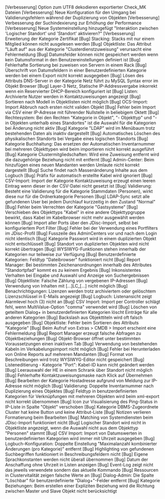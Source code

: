 [Verbesserung]  Option zum UTF8 dekodieren exportierter Check_MK Dateien
[Verbesserung]  Neue Konfiguration für den Umgang bei Validierungsfehlern während der Duplizierung von Objekten
[Verbesserung]  Verbesserung der Suchindexierung zur Erhöhung der Performance
[Verbesserung]  Neue Systemeinstellung hinzugefügt "Interaktion zwischen 'Logischer Standort' und 'Standort' aktivieren?"
[Verbesserung]  Erweiterung der Kategorie Zertifikat
[Bug]           Stacking: Stacks mit nur einem Mitglied können nicht ausgelesen werden
[Bug]           Objektliste: Das Attribut "Läuft auf" aus der Kategorie "Clusterdienstzuweisung" verursacht eine Fehlermeldung
[Bug]           Datumsfelder können nicht gespeichert werden wenn kein Datumsformat in den Benutzereinstellungen definiert ist
[Bug]           Fehlerhafte Sortierung bei zuweisen von Servern in einem Rack
[Bug]           Überschrift von Datumsfeldern in einer Benutzerdefinierten Kategorie werden bei einem Export nicht korrekt ausgegeben
[Bug]           Lösen des Attributs DNS-Server in der Kategorie Netz führt zu MySQL Syntax error im Objekt Browser
[Bug]           Layer-3 Netz, Statische IP-Addressvergabe inkorrekt wenn ein Reservierter DHCP-Bereich konfiguriert ist
[Bug]           Listen: Archivierte Nutzer werden in Kontaktzuweisungen angezeigt
[Bug]           Sortieren nach Modell in Objektlisten nicht möglich
[Bug]           OCS-Import: Import Abbruch nach ersten nicht validen Objekt
[Bug]           Fehler beim Import via CSV einer IP-Adresse mit führender Nullstelle in beliebigem Oktett
[Bug]           Rechtesystem: Bei den Rechten "Kategorie in Objekt", "- Objekttyp" und "- in Objekten unterhalb eines Standortes" ist die Auswahl für die Kategorien bei Änderung nicht aktiv
[Bug]           Kategorie "LDAP" wird im Menübaum trotz bestehenden Daten als inaktiv dargestellt
[Bug]           Automatisches Löschen des physikalischen Standorts bei Vergabe eines logischen Standorts
[Bug]           Kategorie Buchhaltung: Das ersetzen der Automatischen Inventarnummer bei mehreren Objekttypen wird beim importieren nicht korrekt ausgeführt
[Bug]           Kategorie Clustermitgliedschaften: Wird eine Zuweisung entfernt wird die dazugehörige Beziehung nicht mit entfernt
[Bug]           Admin-Center: Beim hinzufügen eines neuen Mandanten werden Umlaute nicht korrekt dargestellt
[Bug]           Suche findet nach Massenänderung Inhalte aus dem Logbuch
[Bug]           Präfix für automatisch erstellte Kabel wird ignoriert
[Bug]           CSV-Import: Import der Kategorie Kontaktzuweisung erzeugt einen leeren Eintrag wenn dieser in der CSV-Datei nicht gesetzt ist
[Bug]           Validierung: Besteht eine Validierung für die Kategorie Stammdaten (Personen), wirkt diese nur für die Ordnerkategorie Personen
[Bug]           LDAP-Sync setzt alle gefundenen User bei jedem Durchlauf kurzzeitig in den Zustand "Normal"
[Bug]           Fehler beim Verrechten der Kategorie "Gastsysteme"
[Bug]           Verschieben des Objekttyps "Kabel" in eine andere Objekttypgruppe bewirkt, dass Kabel im Kabelbrowser nicht mehr ausgewählt werden können
[Bug]           Import aller Ports über den JDisc-Import, selbst bei konfiguriertem Port Filter
[Bug]           Fehler bei der Verwendung eines Portfilters im JDisc-Profil
[Bug]           Fusszeile des AdminCenters vor und nach dem Login nicht identisch
[Bug]           Kategorie Passwort wird in einem duplizierten Objekt nicht entschlüsselt
[Bug]           Standort von duplizierten Objekten wird nicht korrekt übertragen
[Bug]           WYSIWYG-Funktionen stehen innerhalb der Kategorien nur teilweise zur Verfügung
[Bug]           Benutzerdefinierte Kategorien: Feldtyp "Dateibrowser" funktioniert nicht
[Bug]           Report Manager: Bei bestimmten Zeichenanordnungen innerhalb des Attributes "Standortpfad" kommt es zu keinem Ergebnis
[Bug]           Inkonsistentes Verhalten bei Eingabe und Auswahl und Anzeige von Suchergebnissen
[Bug]           Objektliste: Falsche Zählung von vergebenen IP-Adressen
[Bug]           Verwendung von Inhalten mit [...]LC_[...] nicht möglich
[Bug]           Benachrichtigungen: Lizenzen werden trotz archiviertem oder gelöschtem Lizenzschlüssel in E-Mails angezeigt
[Bug]           Logbuch: Listenansicht zeigt Alarmlevel hoch (3) nicht an
[Bug]           CSV Import: Import per Controller schlägt fehl, wenn MultiValue-Option "comma" verwendet wird
[Bug]           Löschen von geteiltem Dialog+ in benutzerdefinierten Kategorien löscht Einträge für alle anderen Kategorien
[Bug]           Backslash aus Objekttiteln wird oft falsch ausgegeben
[Bug]           Objektliste: Fehler beim Sortieren des Attributs "Kategorie"
[Bug]           Beim Aufruf von Extras > CMDB > Import erscheint eine Fehlermeldung
[Bug]           Report Manager erzeugt falsche Abfragen zu Objektbeziehungen
[Bug]           Objekt-Browser öffnet unter bestimmten Voraussetzungen einen inaktiven Tab
[Bug]           Verwendung von bestehenden Kabeln im Verkabelungsimport nicht möglich
[Bug]           Fehler bei Herunterladen von Online Reports auf mehreren Mandanten
[Bug]           Format von Beschreibungen wird trotz WYSIWYG-Editor nicht gespeichert
[Bug]           Listeneditierung - Kategorie "Port": Kabel-ID kann nicht geändert werden
[Bug]           Leerauswahl der HE in einem Schrank über Standort nicht möglich
[Bug]           Fehlerhafte Kontaktzuweisungsmaske nach Klick auf Übernehmen
[Bug]           Bearbeiten der Kategorie Hostadresse aufgrund von Meldung zur IP-Adresse nicht möglich
[Bug]           Validierung: Doppelte Inventarnummer nach Duplizierung eines Objektes
[Bug]           Feldtyp in benutzerdefinierten Kategorien für Verknüpfungen mit mehreren Objekten wird beim xml-export nicht korrekt übernommen
[Bug]           Icon zur Visualisierung des Ping-Status in IP-Liste in Spalte "Objekt" verschoben
[Bug]           Kategorie DBMS-Zugeordnete Cluster hat keine Button und keine Attribut-Liste
[Bug]           Notizen verlieren Formatierung beim Bearbeiten
[Bug]           Matching von Systemdiensten beim JDisc-Import funktioniert nicht
[Bug]           Logischer Standort wird nicht in Objektliste angezeigt, wenn die Auswahl nicht aus dem Objekttyp "Personen" stammt
[Bug]           CSV Import: Import von Datumswerten in benutzerdefinierten Kategorien wird immer mit Uhrzeit ausgegeben
[Bug]           Logbuch-Konfiguration: Doppelte Einstellung "Maximalanzahl kombinierter Änderungen (pro Kategorie)" entfernt
[Bug]           Highlighting von gefundenen Suchbegriffen funktioniert in Beschreibungsfeldern nicht
[Bug]           Eigene Sprachkonstanten werden nicht überall übernommen
[Bug]           Datum der Anschaffung ohne Uhrzeit in Listen anzeigen
[Bug]           Event-Log zeigt nicht das jeweils verwendete sondern das aktuelle Kommando
[Bug]           Ressourcen in Clustervitalität zeigen falsche Werte an
[Bug]           Dialog-Admin: Die Spalte "Löschbar" für benutzerdefinierte "Dialog+"-Felder entfernt
[Bug]           Kategorie Beziehungen: Beim erstellen einer Expliziten Beziehung wird die Richtung zwischen Master und Slave Objekt nicht berücksichtigt